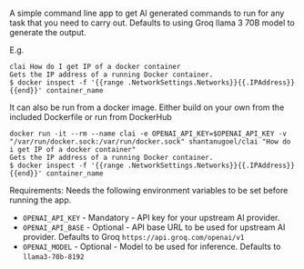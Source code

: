 A simple command line app to get AI generated commands to run for any task that you need to carry out. Defaults to using Groq llama 3 70B model to generate the output.

E.g.
```
clai How do I get IP of a docker container
Gets the IP address of a running Docker container.
$ docker inspect -f '{{range .NetworkSettings.Networks}}{{.IPAddress}}{{end}}' container_name
```

It can also be run from a docker image. Either build on your own from the included Dockerfile or run from DockerHub

```
docker run -it --rm --name clai -e OPENAI_API_KEY=$OPENAI_API_KEY -v "/var/run/docker.sock:/var/run/docker.sock" shantanugoel/clai "How do i get IP of a docker container"
Gets the IP address of a running Docker container.
$ docker inspect -f '{{range .NetworkSettings.Networks}}{{.IPAddress}}{{end}}' container_name
```

Requirements:
Needs the following environment variables to be set before running the app.

- `OPENAI_API_KEY` - Mandatory - API key for your upstream AI provider.
- `OPENAI_API_BASE` - Optional - API base URL to be used for upstream AI provider. Defaults to Groq `https://api.groq.com/openai/v1`
- `OPENAI_MODEL` - Optional - Model to be used for inference. Defaults to `llama3-70b-8192`
